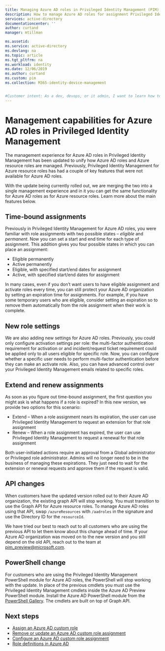 ```yaml
---
title: Managing Azure AD roles in Privileged Identity Management (PIM) | Microsoft Docs
description: How to manage Azure AD roles for assignment Privileged Identity Management (PIM)
services: active-directory
documentationcenter: ''
author: curtand
manager: mtillman

ms.assetid: 
ms.service: active-directory
ms.devlang: na
ms.topic: article
ms.tgt_pltfrm: na
ms.workload: identity
ms.date: 12/06/2019
ms.author: curtand
ms.custom: pim 
ms.collection: M365-identity-device-management


#Customer intent: As a dev, devops, or it admin, I want to learn how to manage Azure AD roles, so that I can grant access to resources using new capabilities.
---
```


# Management capabilities for Azure AD roles in Privileged Identity Management

The management experience for Azure AD roles in Privileged Identity Management has been updated to unify how Azure AD roles and Azure resource roles are managed. Previously, Privileged Identity Management for Azure resource roles has had a couple of key features that were not available for Azure AD roles.

With the update being currently rolled out, we are merging the two into a single management experience and in it you can get the same functionality for Azure AD roles as for Azure resource roles. Learn more about the main features below.

## Time-bound assignments

Previously in Privileged Identity Management for Azure AD roles, you were familiar with role assignments with two possible states – *eligible* and *permanent*. Now you can set a start and end time for each type of assignment. This addition gives you four possible states in which you can place an assignment:

- Eligible permanently
- Active permanently
- Eligible, with specified start/end dates for assignment
- Active, with specified start/end dates for assignment

In many cases, even if you don’t want users to have eligible assignment and activate roles every time, you can still protect your Azure AD organization by setting an expiration time for assignments. For example, if you have some temporary users who are eligible, consider setting an expiration so to remove them automatically from the role assignment when their work is complete.

## New role settings

We are also adding new settings for Azure AD roles. Previously, you could only configure activation settings per role: the multi-factor authentication requirement for activation or and incident/request ticket requirement could be applied only to all users eligible for specific role. Now, you can configure whether a specific user needs to perform multi-factor authentication before they can make an activate role. Also, you can have advanced control over your Privileged Identity Management emails related to specific roles.

## Extend and renew assignments

As soon as you figure out time-bound assignment, the first question you might ask is what happens if a role is expired? In this new version, we provide two options for this scenario:

- Extend – When a role assignment nears its expiration, the user can use Privileged Identity Management to request an extension for that role assignment
- Renew – When a role assignment has expired, the user can use Privileged Identity Management to request a renewal for that role assignment

Both user-initiated actions require an approval from a Global administrator or Privileged role administrator. Admins will no longer need to be in the business of managing these expirations. They just need to wait for the extension or renewal requests and approve them if the request is valid.

## API changes

When customers have the updated version rolled out to their Azure AD organization, the existing graph API will stop working. You must transition to use the Graph API for Azure resource roles. To manage Azure AD roles using that API, swap `/azureResources` with `/aadroles` in the signature and use the Directory ID for the `resourceId`.

We have tried our best to reach out to all customers who are using the previous API to let them know about this change ahead of time. If your Azure AD organization was moved on to the new version and you still depend on the old API, reach out to the team at pim_preview@microsoft.com.

## PowerShell change

For customers who are using the Privileged Identity Management PowerShell module for Azure AD roles, the PowerShell will stop working with the update. In place of the previous cmdlets you must use the Privileged Identity Management cmdlets inside the Azure AD Preview PowerShell module. Install the Azure AD PowerShell module from the [PowerShell Gallery](https://www.powershellgallery.com/packages/AzureADPreview/2.0.0.17). The cmdlets are built on top of Graph API.

## Next steps

- [Assign an Azure AD custom role](azure-ad-custom-roles-assign.md)
- [Remove or update an Azure AD custom role assignment](azure-ad-custom-roles-update-remove.md)
- [Configure an Azure AD custom role assignment](azure-ad-custom-roles-configure.md)
- [Role definitions in Azure AD](../users-groups-roles/directory-assign-admin-roles.md)
